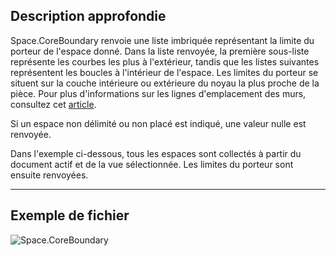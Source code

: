 ## Description approfondie
Space.CoreBoundary renvoie une liste imbriquée représentant la limite du porteur de l'espace donné. Dans la liste renvoyée, la première sous-liste représente les courbes les plus à l'extérieur, tandis que les listes suivantes représentent les boucles à l'intérieur de l'espace. Les limites du porteur se situent sur la couche intérieure ou extérieure du noyau la plus proche de la pièce. Pour plus d'informations sur les lignes d'emplacement des murs, consultez cet [article](https://help.autodesk.com/view/RVT/2024/FRA/?guid=GUID-0BB62832-36DD-4E06-A9D4-EE98CE0FCF89).

Si un espace non délimité ou non placé est indiqué, une valeur nulle est renvoyée.

Dans l'exemple ci-dessous, tous les espaces sont collectés à partir du document actif et de la vue sélectionnée. Les limites du porteur sont ensuite renvoyées.

___
## Exemple de fichier

![Space.CoreBoundary](./Revit.Elements.Space.CoreBoundary_img.jpg)
